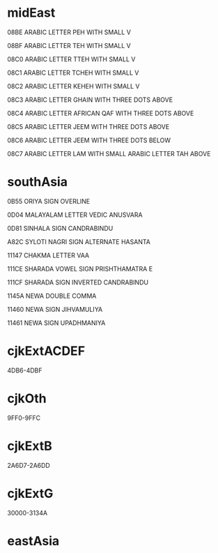 #  midEast

08BE ARABIC LETTER PEH WITH SMALL V

08BF ARABIC LETTER TEH WITH SMALL V

08C0 ARABIC LETTER TTEH WITH SMALL V

08C1 ARABIC LETTER TCHEH WITH SMALL V

08C2 ARABIC LETTER KEHEH WITH SMALL V

08C3 ARABIC LETTER GHAIN WITH THREE DOTS ABOVE

08C4 ARABIC LETTER AFRICAN QAF WITH THREE DOTS ABOVE

08C5 ARABIC LETTER JEEM WITH THREE DOTS ABOVE

08C6 ARABIC LETTER JEEM WITH THREE DOTS BELOW

08C7 ARABIC LETTER LAM WITH SMALL ARABIC LETTER TAH ABOVE

#  southAsia

0B55 ORIYA SIGN OVERLINE

0D04 MALAYALAM LETTER VEDIC ANUSVARA

0D81 SINHALA SIGN CANDRABINDU

A82C SYLOTI NAGRI SIGN ALTERNATE HASANTA

11147 CHAKMA LETTER VAA

111CE SHARADA VOWEL SIGN PRISHTHAMATRA E

111CF SHARADA SIGN INVERTED CANDRABINDU

1145A NEWA DOUBLE COMMA

11460 NEWA SIGN JIHVAMULIYA

11461 NEWA SIGN UPADHMANIYA

#  cjkExtACDEF

4DB6-4DBF

#  cjkOth

9FF0-9FFC

#  cjkExtB

2A6D7-2A6DD

#  cjkExtG

30000-3134A

#  eastAsia
